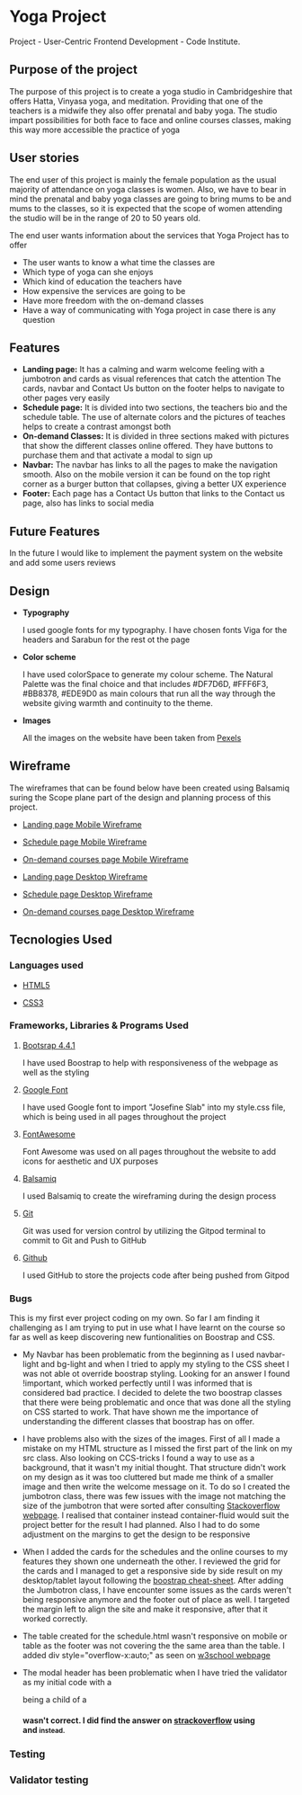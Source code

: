 # Yoga Project

Project - User-Centric Frontend Development - Code Institute.

## Purpose of the project

The purpose of this project is to create a yoga studio in Cambridgeshire that offers Hatta, Vinyasa yoga, and meditation. Providing that one of the teachers is a midwife they also offer prenatal and baby yoga. The studio impart possibilities for both face to face and online courses classes, making this way more accessible the practice of yoga

## User stories
The end user of this project is mainly the female population as the usual majority of attendance on yoga classes is women. Also, we have to bear in mind the prenatal and baby yoga classes are going to bring mums to be and mums to the classes, so it is expected that the scope of women attending the studio will be in the range of 20 to 50 years old.

The end user wants information about the services that Yoga Project has to offer 

* The user wants to know a what time the classes are
* Which type of yoga can she enjoys
* Which kind of education the teachers have
* How expensive the services are going to be
* Have more freedom with the on-demand classes
* Have a way of communicating with Yoga project in case there is any question
## Features

* **Landing page:**
It has a calming and warm welcome feeling with a jumbotron and cards as visual references that catch the attention
The cards, navbar and Contact Us button on the footer helps to navigate to other pages very easily
* **Schedule page:**
It is divided into two sections, the teachers bio and the schedule table. The use of alternate colors and the pictures of teaches helps to create a contrast amongst both
* **On-demand Classes:**
It is divided in three sections maked with pictures that show the different classes online offered. They have buttons to purchase them and that activate a modal to sign up
* **Navbar:**
The navbar has links to all the pages to make the navigation smooth. Also on the mobile version it can be found on the top right corner as a burger button that collapses, giving a better UX experience
* **Footer:**
Each page has a Contact Us button that links to the Contact us page, also has links to social media

## Future Features

In the future I would like to implement the payment system on the website and add some users reviews
## Design
* **Typography**

    I used google fonts for my typography. I have chosen fonts Viga for the headers and Sarabun for the rest ot the page
    
* **Color scheme**

    I have used colorSpace to generate my colour scheme. The Natural Palette was the final choice and that includes #DF7D6D, #FFF6F3, #BB8378, #EDE9D0 as main colours that run all the way through the website giving warmth and continuity to the theme.

* **Images**

    All the images on the website have been taken from [Pexels](https://www.pexels.com/)
## Wireframe

The wireframes that can be found below have been created using Balsamiq suring the Scope plane part of the design and planning process of this project.


* [Landing page Mobile Wireframe](https://share.balsamiq.com/g/u5ix7GDWbSYkA11w6SGrx5.png)
* [Schedule page Mobile Wireframe](https://share.balsamiq.com/g/6hUk3HXucuYDQDASriEy9M.png)
* [On-demand courses page Mobile Wireframe](https://share.balsamiq.com/g/qjkRjP8esH6tNEP5gcLped.png)

* [Landing page Desktop Wireframe](https://share.balsamiq.com/g/er1s3g3voeHPLhMuVWUM4h.png)
* [Schedule page Desktop Wireframe](https://share.balsamiq.com/g/hD3Gddt7uv5dPUXULouA3j.png)
* [On-demand courses page Desktop Wireframe](https://share.balsamiq.com/g/qgaUxBLqi71B4inU84zbDo.png)

## Tecnologies Used 

### Languages used
* [HTML5](https://en.wikipedia.org/wiki/HTML5) 

* [CSS3](https://en.wikipedia.org/wiki/CSS)

### Frameworks, Libraries & Programs Used

1. [Bootsrap 4.4.1](https://getbootstrap.com/docs/4.4/getting-started/introduction/)

    I have used Boostrap to help with responsiveness of the webpage as well as the styling

2. [Google Font](https://fonts.google.com/)

    I have used Google font to import "Josefine Slab" into my style.css file, which is being used in all pages throughout the project

3. [FontAwesome](https://fontawesome.com/)

    Font Awesome was used on all pages throughout the website to add icons for aesthetic and UX purposes

 4. [Balsamiq](https://balsamiq.com/)

    I used Balsamiq to create the wireframing during the design process

5. [Git](https://git-scm.com/)

    Git was used for version control by utilizing the Gitpod terminal to commit to Git and Push to GitHub

6. [Github](https://github.com/Gloria-21/yoga-project)

    I used GitHub to store the projects code after being pushed from Gitpod

### Bugs

This is my first ever project coding on my own. So far I am finding it challenging as I am trying to put in use what I have learnt on the course so far as well as keep discovering new funtionalities on Boostrap and CSS.

* My Navbar has been problematic from the beginning as I used navbar-light and bg-light and when I tried to apply my styling to the CSS sheet I was not able ot override boostrap styling. Looking for an answer I found !important, which worked perfectly until I was informed that is considered bad practice. I decided to delete the two boostrap classes that there were being problematic and once that was done all the styling on CSS started to work. That have shown me the importance of understanding the different classes that boostrap has on offer.

* I have problems also with the sizes of the images. First of all I made a mistake on my HTML structure as I missed the first part of the link on my src class. Also looking on CCS-tricks I found a way to use as a background, that it wasn't my initial thought. That structure didn't work on my design as it was too cluttered but made me think of a smaller image and then write the welcome message on it.
To do so I created the jumbotron class, there was few issues with the image not matching the size of the jumbotron that were sorted after consulting [Stackoverflow webpage](https://stackoverflow.com/questions/31147543/how-to-fit-100-of-an-image-to-a-jumbotron). I realised that container instead container-fluid would suit the project better for the result I had planned. Also I had to do some adjustment on the margins to get the design to be responsive

* When I added the cards for the schedules and the online courses to my features they shown one underneath the other. I reviewed the grid for the cards and I managed to get a responsive side by side result on my desktop/tablet layout following the [boostrap cheat-sheet](https://hackerthemes.com/bootstrap-cheatsheet/). After adding the Jumbotron class, I have encounter some issues as the cards weren't being responsive anymore and the footer out of place as well. I targeted the margin left to align the site and make it responsive, after that it worked correctly.

* The table created for the schedule.html wasn't responsive on mobile or table as the footer was not covering the the same area than the table. I added div style="overflow-x:auto;" as seen on [w3school webpage](https://www.w3schools.com/howto/howto_css_table_responsive.asp)

* The modal header has been problematic when I have tried the validator as my initial code with a <p> being a child of a <h4> wasn't correct. I did find the answer on [strackoverflow](https://stackoverflow.com/questions/50026151/bootstrap-4-add-a-subtitle-to-a-modal/50026307) using <br> and <small> instead.
## Testing

## Validator testing